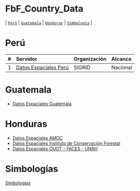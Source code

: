 # FbF_Country_Data

\| [`Perú`](#perú) \| [`Guatemala`](#guatemala) \| [`Honduras`](#honduras) \|
[`Simbología`](#simbologias) \| 


# Perú

| # | Servidor | Organización | Alcance |
| :---: | :--- | :--- | :--- | 
| 1 | [Datos Espaciales Perú](https://sigrid.cenepred.gob.pe/sigridv3/mapa) | SIGRID | Nacional  |


# Guatemala

+ [Datos Espaciales Guatemala](https://rmgir.proyectonesoamerica.org/index.php)

# Honduras

+ [Datos Espaciales AMDC](https://amdc.giscloud.com/)
+ [Datos Espaciales Instituto de Conservación Forestal](https://sigmof.icf.gob.hn/?page_id=4703)
+ [Datos Espaciales OUOT - FACES - UNAH](https://geoportalouot.unah.edu.hn/layers/?limit=10&offset=0)


# Simbologías

[Simbologias](https://github.com/qgispe/Symbology-Hub)
